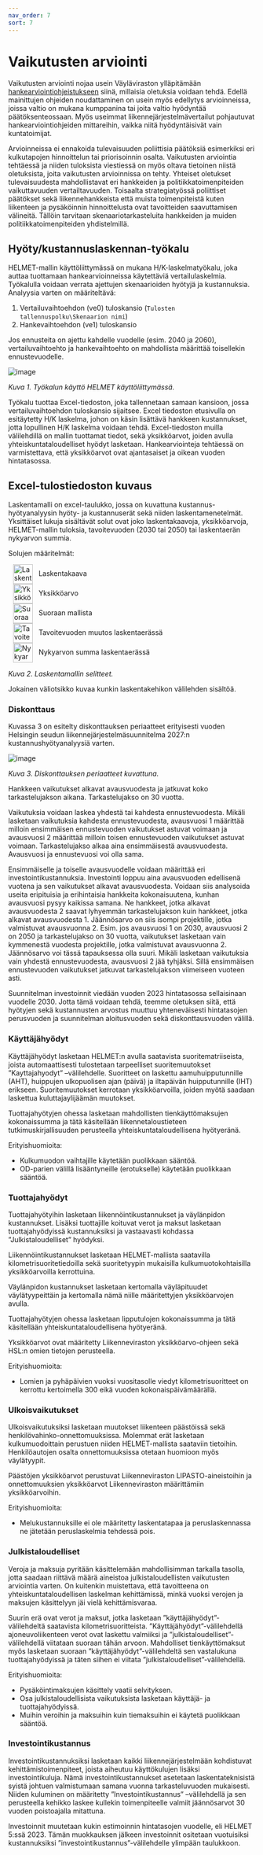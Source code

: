 ```yaml
---
nav_order: 7
sort: 7
---
```


# Vaikutusten arviointi

Vaikutusten arviointi nojaa usein Väyläviraston ylläpitämään [hankearviointiohjeistukseen](https://vayla.fi/suunnittelu/hankkeiden-suunnittelu/vaikutusten-arviointi/liikennevaylat) siinä, millaisia oletuksia voidaan tehdä. Edellä mainittujen ohjeiden noudattaminen on usein myös edellytys arvioinneissa, joissa valtio on mukana kumppanina tai joita valtio hyödyntää päätöksenteossaan. Myös useimmat liikennejärjestelmävertailut pohjautuvat hankearviointiohjeiden mittareihin, vaikka niitä hyödyntäisivät vain kuntatoimijat. 

Arvioinneissa ei ennakoida tulevaisuuden poliittisia päätöksiä esimerkiksi eri kulkutapojen hinnoittelun tai priorisoinnin osalta. Vaikutusten arviointia tehtäessä ja niiden tuloksista viestiessä on myös oltava tietoinen niistä oletuksista, joita vaikutusten arvioinnissa on tehty. Yhteiset oletukset tulevaisuudesta mahdollistavat eri hankkeiden ja politiikkatoimenpiteiden vaikuttavuuden vertailtavuuden. Toisaalta strategiatyössä poliittiset päätökset sekä liikennehankkeista että muista toimenpiteistä kuten liikenteen ja pysäköinnin hinnoittelusta ovat tavoitteiden saavuttamisen välineitä. Tällöin tarvitaan skenaariotarkasteluita hankkeiden ja muiden politiikkatoimenpiteiden yhdistelmillä.

## Hyöty/kustannuslaskennan-työkalu

HELMET-mallin käyttöliittymässä on mukana H/K-laskelmatyökalu, joka auttaa tuottamaan hankearvioinneissa käytettäviä vertailulaskelmia. Työkalulla voidaan verrata ajettujen skenaarioiden hyötyjä ja kustannuksia. Analyysia varten on määriteltävä:

1. Vertailuvaihtoehdon (ve0) tuloskansio (`Tulosten tallennuspolku\Skenaarion nimi`)
2. Hankevaihtoehdon (ve1) tuloskansio 

Jos ennusteita on ajettu kahdelle vuodelle (esim. 2040 ja 2060), vertailuvaihtoehto ja hankevaihtoehto on mahdollista määrittää toisellekin ennustevuodelle.

![image](images/H_K_analyysi.png)

*Kuva 1. Työkalun käyttö HELMET käyttöliittymässä.*

Työkalu tuottaa Excel-tiedoston, joka tallennetaan samaan kansioon, jossa vertailuvaihtoehdon tuloskansio sijaitsee. Excel tiedoston etusivulla on esitäytetty H/K laskelma, johon on käsin lisättävä hankkeen kustannukset, jotta lopullinen H/K laskelma voidaan tehdä. Excel-tiedoston muilla välilehdillä on mallin tuottamat tiedot, sekä yksikköarvot, joiden avulla yhteiskuntataloudelliset hyödyt lasketaan. Hankearviointeja tehtäessä on varmistettava, että yksikköarvot ovat ajantasaiset ja oikean vuoden hintatasossa. 

## Excel-tulostiedoston kuvaus

Laskentamalli on excel-taulukko, jossa on kuvattuna kustannus-hyötyanalyysin hyöty- ja kustannuserät sekä niiden laskentamenetelmät. Yksittäiset lukuja sisältävät solut ovat joko laskentakaavoja, yksikköarvoja, HELMET-mallin tuloksia, tavoitevuoden (2030 tai 2050) tai laskentaerän nykyarvon summia.  

Solujen määritelmät: 

<ul style="list-style-type: none; padding-left: 10;">
  <li><img src="images/cba_kehikko/laskentakaava.png" alt="Laskentakaava" width="40" style="vertical-align: middle; margin-right: 8px;"> Laskentakaava</li>
  <li><img src="images/cba_kehikko/yksikkoarvo.png" alt="Yksikköarvo" width="40" style="vertical-align: middle; margin-right: 8px;"> Yksikköarvo</li>
  <li><img src="images/cba_kehikko/suoraan_mallista.png" alt="Suoraan mallista" width="40" style="vertical-align: middle; margin-right: 8px;"> Suoraan mallista</li>
  <li><img src="images/cba_kehikko/tavoitevuoden_muutos.png" alt="Tavoitevuoden muutos laskentaerässä" width="40" style="vertical-align: middle; margin-right: 8px;"> Tavoitevuoden muutos laskentaerässä</li>
  <li><img src="images/cba_kehikko/nykyarvon_summa.png" alt="Nykyarvon summa laskentaerässä" width="40" style="vertical-align: middle; margin-right: 8px;"> Nykyarvon summa laskentaerässä</li>
</ul>

*Kuva 2. Laskentamallin selitteet.*
 

Jokainen väliotsikko kuvaa kunkin laskentakehikon välilehden sisältöä. 

### Diskonttaus 

Kuvassa 3 on esitelty diskonttauksen periaatteet erityisesti vuoden Helsingin seudun liikennejärjestelmäsuunnitelma 2027:n kustannushyötyanalyysiä varten. 

![image](images/diskonttaus.png)

*Kuva 3. Diskonttauksen periaatteet kuvattuna.*

Hankkeen vaikutukset alkavat avausvuodesta ja jatkuvat koko tarkastelujakson aikana. Tarkastelujakso on 30 vuotta.  

Vaikutuksia voidaan laskea yhdestä tai kahdesta ennustevuodesta. Mikäli lasketaan vaikutuksia kahdesta ennustevuodesta, avausvuosi 1 määrittää milloin ensimmäisen ennustevuoden vaikutukset astuvat voimaan ja avausvuosi 2 määrittää milloin toisen ennustevuoden vaikutukset astuvat voimaan. Tarkastelujakso alkaa aina ensimmäisestä avausvuodesta. Avausvuosi ja ennustevuosi voi olla sama. 

Ensimmäiselle ja toiselle avausvuodelle voidaan määrittää eri investointikustannuksia. Investointi loppuu aina avausvuoden edellisenä vuotena ja sen vaikutukset alkavat avausvuodesta. Voidaan siis analysoida useita eripituisia ja erihintaisia hankkeita kokonaisuutena, kunhan avausvuosi pysyy kaikissa samana. Ne hankkeet, jotka alkavat avausvuodesta 2 saavat lyhyemmän tarkastelujakson kuin hankkeet, jotka alkavat avausvuodesta 1. Jäännösarvo on siis isompi projektille, jotka valmistuvat avausvuonna 2. Esim. jos avausvuosi 1 on 2030, avausvuosi 2 on 2050 ja tarkastelujakso on 30 vuotta, vaikutukset lasketaan vain kymmenestä vuodesta projektille, jotka valmistuvat avausvuonna 2. Jäännösarvo voi tässä tapauksessa olla suuri. Mikäli lasketaan vaikutuksia vain yhdestä ennustevuodesta, avausvuosi 2 jää tyhjäksi. Sillä ensimmäisen ennustevuoden vaikutukset jatkuvat tarkastelujakson viimeiseen vuoteen asti. 

Suunnitelman investoinnit viedään vuoden 2023 hintatasossa sellaisinaan vuodelle 2030. Jotta tämä voidaan tehdä, teemme oletuksen siitä, että hyötyjen sekä kustannusten arvostus muuttuu yhteneväisesti hintatasojen perusvuoden ja suunnitelman aloitusvuoden sekä diskonttausvuoden välillä. 


### Käyttäjähyödyt 

Käyttäjähyödyt lasketaan HELMET:n avulla saatavista suoritematriiseista, joista automaattisesti tulostetaan tarpeelliset suoritemuutokset ”Kayttajahyodyt” –välilehdelle. Suoritteet on laskettu aamuhuipputunnille (AHT), huippujen ulkopuolisen ajan (päivä) ja iltapäivän huipputunnille (IHT) erikseen. Suoritemuutokset kerrotaan yksikköarvoilla, joiden myötä saadaan laskettua kuluttajaylijäämän muutokset.  

Tuottajahyötyjen ohessa lasketaan mahdollisten tienkäyttömaksujen kokonaissumma ja tätä käsitellään liikennetaloustieteen tutkimuskirjallisuuden perusteella yhteiskuntataloudellisena hyötyeränä. 

Erityishuomioita: 

* Kulkumuodon vaihtajille käytetään puolikkaan sääntöä. 
* OD-parien välillä lisääntyneille (erotukselle) käytetään puolikkaan sääntöä. 

### Tuottajahyödyt 

Tuottajahyötyihin lasketaan liikennöintikustannukset ja väylänpidon kustannukset. Lisäksi tuottajille koituvat verot ja maksut lasketaan tuottajahyödyissä kustannuksiksi ja vastaavasti kohdassa ”Julkistaloudelliset” hyödyksi.  

Liikennöintikustannukset lasketaan HELMET-mallista saatavilla kilometrisuoritetiedoilla sekä suoritetyypin mukaisilla kulkumuotokohtaisilla yksikköarvoilla kerrottuina. 

Väylänpidon kustannukset lasketaan kertomalla väyläpituudet väylätyypeittäin ja kertomalla nämä niille määritettyjen yksikköarvojen avulla.  

Tuottajahyötyjen ohessa lasketaan lipputulojen kokonaissumma ja tätä käsitellään yhteiskuntataloudellisena hyötyeränä. 

Yksikköarvot ovat määritetty Liikenneviraston yksikköarvo-ohjeen sekä HSL:n omien tietojen perusteella. 

Erityishuomioita: 

* Lomien ja pyhäpäivien vuoksi vuositasolle viedyt kilometrisuoritteet on kerrottu kertoimella 300 eikä vuoden kokonaispäivämäärällä. 

### Ulkoisvaikutukset 

Ulkoisvaikutuksiksi lasketaan muutokset liikenteen päästöissä sekä henkilövahinko-onnettomuuksissa. Molemmat erät lasketaan kulkumuodoittain perustuen niiden HELMET-mallista saataviin tietoihin. Henkilöautojen osalta onnettomuuksissa otetaan huomioon myös väylätyypit. 

Päästöjen yksikköarvot perustuvat Liikenneviraston LIPASTO-aineistoihin ja onnettomuuksien yksikköarvot Liikenneviraston määrittämiin yksikköarvoihin. 

Erityishuomioita: 

* Melukustannuksille ei ole määritetty laskentatapaa ja peruslaskennassa ne jätetään peruslaskelmia tehdessä pois. 

### Julkistaloudelliset 

Veroja ja maksuja pyritään käsittelemään mahdollisimman tarkalla tasolla, jotta saadaan riittävä määrä aineistoa julkistaloudellisten vaikutusten arviointia varten. On kuitenkin muistettava, että tavoitteena on yhteiskuntataloudellisen laskelman kehittämissä, minkä vuoksi verojen ja maksujen käsittelyyn jäi vielä kehittämisvaraa.  

Suurin erä ovat verot ja maksut, jotka lasketaan ”käyttäjähyödyt”-välilehdeltä saatavista kilometrisuoritteista. ”Käyttäjähyödyt”-välilehdellä ajoneuvoliikenteen verot ovat laskettu valmiiksi ja ”julkistaloudelliset”-välilehdellä viitataan suoraan tähän arvoon. Mahdolliset tienkäyttömaksut myös lasketaan suoraan ”käyttäjähyödyt”-välilehdeltä sen vastalukuna tuottajahyödyissä ja täten siihen ei viitata ”julkistaloudelliset”-välilehdellä. 

Erityishuomioita: 
* Pysäköintimaksujen käsittely vaatii selvityksen. 
* Osa julkistaloudellisista vaikutuksista lasketaan käyttäjä- ja tuottajahyödyissä. 
* Muihin veroihin ja maksuihin kuin tiemaksuihin ei käytetä puolikkaan sääntöä. 


### Investointikustannus 

Investointikustannuksiksi lasketaan kaikki liikennejärjestelmään kohdistuvat kehittämistoimenpiteet, joista aiheutuu käyttökulujen lisäksi investointikuluja. Nämä investointikustannukset asetetaan laskentateknisistä syistä johtuen valmistumaan samana vuonna tarkasteluvuoden mukaisesti. Niiden kuluminen on määritetty ”Investointikustannus” –välilehdellä ja sen perusteella kehikko laskee kullekin toimenpiteelle valmiit jäännösarvot 30 vuoden poistoajalla mitattuna. 

Investoinnit muutetaan kukin estimoinnin hintatasojen vuodelle, eli HELMET 5:ssä 2023. Tämän muokkauksen jälkeen investoinnit ositetaan vuotuisiksi kustannuksiksi ”investointikustannus”-välilehdelle ylimpään taulukkoon. 